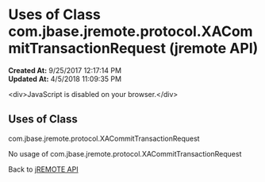 # Uses of Class com.jbase.jremote.protocol.XACommitTransactionRequest (jremote API)

**Created At:** 9/25/2017 12:17:14 PM  
**Updated At:** 4/5/2018 11:09:35 PM  

<!--<br>    try {<br>        if (location.href.indexOf('is-external=true') == -1) {<br>            parent.document.title="Uses of Class com.jbase.jremote.protocol.XACommitTransactionRequest (jremote   API)";<br>        }<br>    }<br>    catch(err) {<br>    }<br>//-->&lt;div&gt;JavaScript is disabled on your browser.&lt;/div&gt;


<!--<br>  allClassesLink = document.getElementById("allclasses\_navbar\_top");<br>  if(window==top) {<br>    allClassesLink.style.display = "block";<br>  }<br>  else {<br>    allClassesLink.style.display = "none";<br>  }<br>  //-->

## Uses of Class
com.jbase.jremote.protocol.XACommitTransactionRequest

No usage of com.jbase.jremote.protocol.XACommitTransactionRequest

Back to [jREMOTE API](com_jbase_jremote_package-summary)
